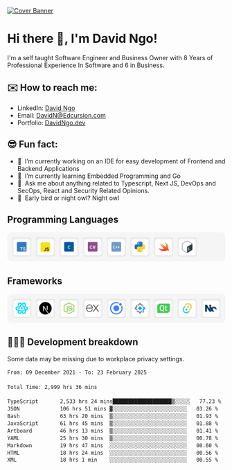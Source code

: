 [![Cover Banner](https://res.cloudinary.com/edcursion/image/upload/v1715731242/David%20Github/uvpes6dpzvlnc9w0f94z.png)](https://www.linkedin.com/in/-david-ngo)

# Hi there 👋, I'm David Ngo!

I'm a self taught Software Engineer and Business Owner with 8 Years of Professional Experience In
Software and 6 in Business.

## ✉️ How to reach me:

- LinkedIn: [David Ngo](https://www.linkedin.com/in/-david-ngo/)
- Email: [DavidN@Edcursion.com](mailto:DavidN@Edcursion.com)
- Portfolio: [DavidNgo.dev](https://davidngo.dev/)
  
## 😎 Fun fact:

- 🔭 &nbsp;I’m currently working on an IDE for easy development of Frontend and Backend Applications
- 🌱 &nbsp;I’m currently learning Embedded Programming and Go
- 💬 &nbsp;Ask me about anything related to Typescript, Next JS, DevOps and SecOps, React and
  Security Related Opinions.
- 🦉 &nbsp;Early bird or night owl? Night owl

## Programming Languages

![Experence](/assets/Programming.png)

## Frameworks

![Experence](/assets/Frameworks.png)

## 🧑🏻‍💻 **Development breakdown**

Some data may be missing due to workplace privacy settings.

<!--START_SECTION:waka-->

```txt
From: 09 December 2021 - To: 23 February 2025

Total Time: 2,999 hrs 36 mins

TypeScript       2,533 hrs 24 mins███████████████████▒░░░░░   77.23 %
JSON             106 hrs 51 mins ▓░░░░░░░░░░░░░░░░░░░░░░░░   03.26 %
Bash             63 hrs 20 mins  ▒░░░░░░░░░░░░░░░░░░░░░░░░   01.93 %
JavaScript       61 hrs 45 mins  ▒░░░░░░░░░░░░░░░░░░░░░░░░   01.88 %
Artboard         46 hrs 13 mins  ▒░░░░░░░░░░░░░░░░░░░░░░░░   01.41 %
YAML             25 hrs 30 mins  ▒░░░░░░░░░░░░░░░░░░░░░░░░   00.78 %
Markdown         19 hrs 47 mins  ░░░░░░░░░░░░░░░░░░░░░░░░░   00.60 %
HTML             18 hrs 24 mins  ░░░░░░░░░░░░░░░░░░░░░░░░░   00.56 %
XML              18 hrs 1 min    ░░░░░░░░░░░░░░░░░░░░░░░░░   00.55 %
```

<!--END_SECTION:waka-->
